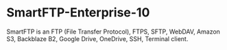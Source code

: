 # SmartFTP-Enterprise-10
SmartFTP is an FTP (File Transfer Protocol), FTPS, SFTP, WebDAV, Amazon S3, Backblaze B2, Google Drive, OneDrive, SSH, Terminal client.
